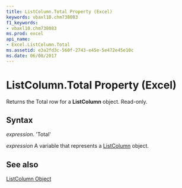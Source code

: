 ```yaml
---
title: ListColumn.Total Property (Excel)
keywords: vbaxl10.chm738083
f1_keywords:
- vbaxl10.chm738083
ms.prod: excel
api_name:
- Excel.ListColumn.Total
ms.assetid: e3a2fd3c-560f-2743-e45e-5e472e45e10c
ms.date: 06/08/2017
---
```



# ListColumn.Total Property (Excel)

Returns the Total row for a  **ListColumn** object. Read-only.


## Syntax

 _expression_. 'Total'

 _expression_ A variable that represents a [ListColumn](./Excel.ListColumn.md) object.


## See also


[ListColumn Object](Excel.ListColumn.md)

